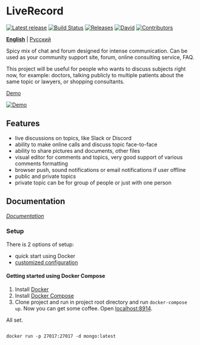 # LiveRecord

[![Latest release](https://img.shields.io/github/release/liverecord/liverecord.svg)](https://github.com/liverecord/liverecord/releases/latest)
[![Build Status](https://travis-ci.org/liverecord/liverecord.svg?branch=master)](https://travis-ci.org/liverecord/liverecord)
[![Releases](https://img.shields.io/github/downloads/liverecord/liverecord/total.svg)](https://github.com/liverecord/liverecord/releases)
[![David](https://img.shields.io/david/liverecord/liverecord.svg)](https://david-dm.org/liverecord/liverecord)
[![Contributors](https://img.shields.io/github/contributors/liverecord/liverecord.svg)](http://github.com/liverecord/liverecord/graphs/contributors)

[**English**](README.md) | [Русский](README.ru.md)


Spicy mix of chat and forum designed for intense communication. 
Can be used as your community support site, forum, online consulting service, FAQ.

This project will be useful for people who wants to discuss subjects right now, 
for example: doctors, talking publicly to multiple patients about the same topic 
or lawyers, or shopping consultants.
 
[Demo](https://www.linuxquestions.ru/english/about-this-project)

[![Demo](https://www.linuxquestions.ru/files/f/0fb/Screen%20Shot%202017-11-05%20at%2023.30.24.png)](https://www.linuxquestions.ru/english/about-this-project)

## Features

 - live discussions on topics, like Slack or Discord
 - ability to make online calls and discuss topic face-to-face
 - ability to share pictures and documents, other files
 - visual editor for comments and topics, very good support of various comments formatting
 - browser push, sound notifications or email notifications if user offline
 - public and private topics
 - private topic can be for group of people or just with one person

## Documentation 

[*Documentation*](https://liverecord.github.io/liverecord/)



### Setup

There is 2 options of setup: 
 - quick start using Docker
 - [customized configuration](docs/configuration.md)



#### Getting started using Docker Compose

1. Install [Docker](https://docs.docker.com/engine/installation/)
2. Install [Docker Compose](https://docs.docker.com/compose/install/)
3. Clone project and run in project root directory and run `docker-compose up`. Now you can get some coffee. Open [localhost:8914](http://localhost:8914/).

All set.


```shell script

docker run -p 27017:27017 -d mongo:latest 
```
